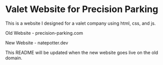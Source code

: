 # Valet Website for Precision Parking
This is a website I designed for a valet company using html, css, and js. 

Old Website - precision-parking.com

New Website - natepotter.dev 

This README will be updated when the new website goes live on the old domain. 
